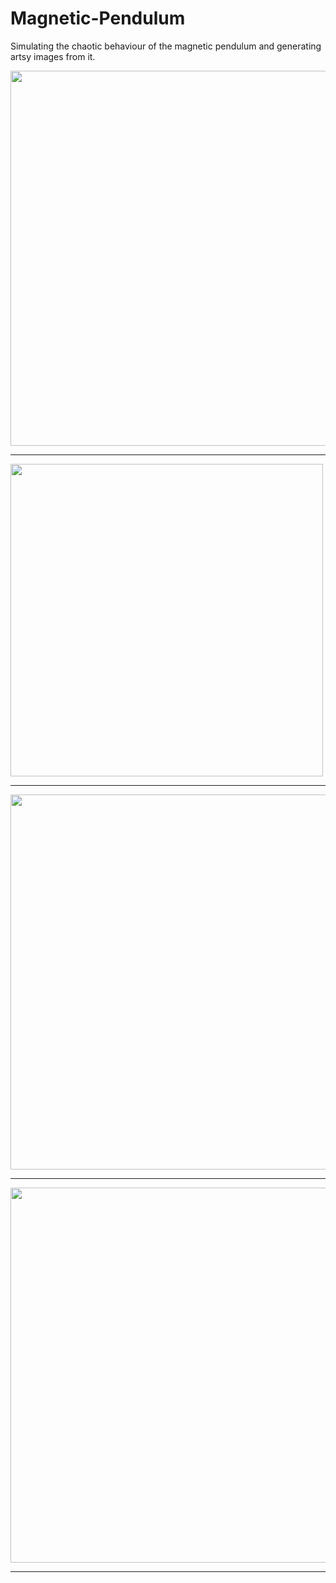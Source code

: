 # Magnetic-Pendulum
Simulating the chaotic behaviour of the magnetic pendulum and generating artsy images from it. 

<img src="https://github.com/leungjch/Magnetic-Pendulum/tree/master/screenshots/20190709-162844.bmp" width="600">

- - - -
<img src="https://github.com/leungjch/Magnetic-Pendulum/tree/master/screenshots/20190713-184249.bmp" width="500">

- - - -
<img src="https://github.com/leungjch/Magnetic-Pendulum/tree/master/screenshots/20190709-153804.bmp" width="600">

- - - -
<img src="https://github.com/leungjch/Magnetic-Pendulum/tree/master/screenshots/20190709-181838.bmp" width="600">

- - - -
